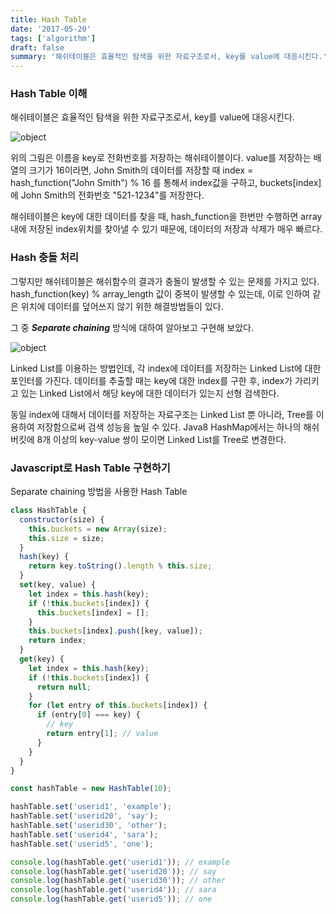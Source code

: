 ```yaml
---
title: Hash Table
date: '2017-05-20'
tags: ['algorithm']
draft: false
summary: '해쉬테이블은 효율적인 탐색을 위한 자료구조로서, key를 value에 대응시킨다.'
---
```


### Hash Table 이해

해쉬테이블은 효율적인 탐색을 위한 자료구조로서, key를 value에 대응시킨다.

![object](/static/images/hashtable1.svg 'object')

위의 그림은 이름을 key로 전화번호를 저장하는 해쉬테이블이다.
value를 저장하는 배열의 크기가 16이라면, John Smith의 데이터를 저장할 때 index = hash_function("John Smith") % 16 를 통해서 index값을 구하고,
buckets\[index\]에 John Smith의 전화번호 "521-1234"를 저장한다.

해쉬테이블은 key에 대한 데이터를 찾을 때, hash_function을 한번만 수행하면 array내에 저장된 index위치를 찾아낼 수 있기 때문에,
데이터의 저장과 삭제가 매우 빠르다.

### Hash 충돌 처리

그렇지만 해쉬테이블은 해쉬함수의 결과가 충돌이 발생할 수 있는 문제를 가지고 있다.
hash_function(key) % array_length 값이 중복이 발생할 수 있는데, 이로 인하여 같은 위치에 데이터를 덮어쓰지 않기 위한 해결방법들이 있다.

그 중 **_Separate chaining_** 방식에 대하여 알아보고 구현해 보았다.

![object](/static/images/hashtable2.svg 'object')

Linked List를 이용하는 방법인데, 각 index에 데이터를 저장하는 Linked List에 대한 포인터를 가진다.
데이터를 추출할 때는 key에 대한 index를 구한 후, index가 가리키고 있는 Linked List에서 해당 key에 대한 데이터가 있는지 선형 검색한다.

동일 index에 대해서 데이터를 저장하는 자료구조는 Linked List 뿐 아니라, Tree를 이용하여 저장함으로써 검색 성능을 높일 수 있다.
Java8 HashMap에서는 하나의 해쉬버킷에 8개 이상의 key-value 쌍이 모이면 Linked List를 Tree로 변경한다.

### Javascript로 Hash Table 구현하기

Separate chaining 방법을 사용한 Hash Table

```javascript
class HashTable {
  constructor(size) {
    this.buckets = new Array(size);
    this.size = size;
  }
  hash(key) {
    return key.toString().length % this.size;
  }
  set(key, value) {
    let index = this.hash(key);
    if (!this.buckets[index]) {
      this.buckets[index] = [];
    }
    this.buckets[index].push([key, value]);
    return index;
  }
  get(key) {
    let index = this.hash(key);
    if (!this.buckets[index]) {
      return null;
    }
    for (let entry of this.buckets[index]) {
      if (entry[0] === key) {
        // key
        return entry[1]; // value
      }
    }
  }
}

const hashTable = new HashTable(10);

hashTable.set('userid1', 'example');
hashTable.set('userid20', 'say');
hashTable.set('userid30', 'other');
hashTable.set('userid4', 'sara');
hashTable.set('userid5', 'one');

console.log(hashTable.get('userid1')); // example
console.log(hashTable.get('userid20')); // say
console.log(hashTable.get('userid30')); // other
console.log(hashTable.get('userid4')); // sara
console.log(hashTable.get('userid5')); // one
```
